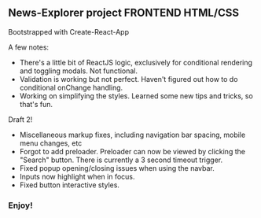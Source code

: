## News-Explorer project FRONTEND HTML/CSS

Bootstrapped with Create-React-App

A few notes:

* There's a little bit of ReactJS logic, exclusively for conditional rendering and toggling modals. Not functional.
* Validation is working but not perfect. Haven't figured out how to do conditional onChange handling.
* Working on simplifying the styles. Learned some new tips and tricks, so that's fun.

Draft 2!

* Miscellaneous markup fixes, including navigation bar spacing, mobile menu changes, etc
* Forgot to add preloader. Preloader can now be viewed by clicking the "Search" button. There is currently a 3 second timeout trigger.
* Fixed popup opening/closing issues when using the navbar. 
* Inputs now highlight when in focus.
* Fixed button interactive styles.

### Enjoy!
